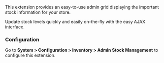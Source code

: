 <p>This extension provides an easy-to-use admin grid displaying the important stock information for your store.</p>
<p>Update stock levels quickly and easily on-the-fly with the easy AJAX interface.</p>
<h3>Configuration</h3>
<p>Go to <strong>System > Configuration > Inventory > Admin Stock Management</strong> to configure this extension.</p>
